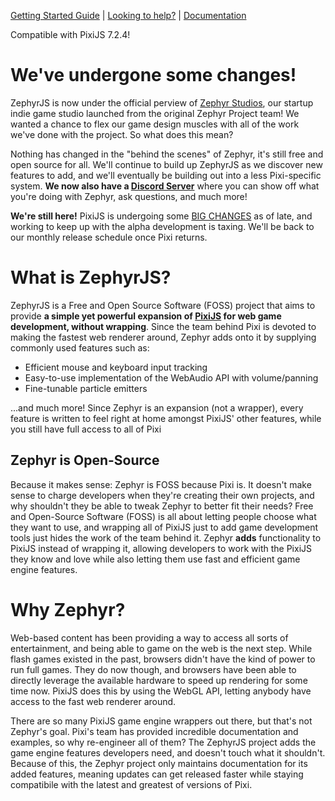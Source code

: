 <div class="github"> 
<p><a href="https://github.com/ZephyrJS-Project/ZephyrJS/blob/main/docs/STARTGUIDE.md">Getting Started Guide</a> | <a href="https://github.com/ZephyrJS-Project/ZephyrJS/blob/main/docs/CONTRIBUTE.md">Looking to help?</a> | <a href="https://github.com/ZephyrJS-Project/ZephyrJS/tree/main/docs/documentation">Documentation</a></p>
</div>

<p class="pixi">Compatible with PixiJS 7.2.4!</p>

<h1>We've undergone some changes!</h1>
<p>ZephyrJS is now under the official perview of <a href="https://zephyrstudios.pages.dev">Zephyr Studios</a>, our startup indie game studio launched from the original Zephyr Project team! We wanted a chance to flex our game design muscles with all of the work we've done with the project. So what does this mean?</p>
    
<p>Nothing has changed in the "behind the scenes" of Zephyr, it's still free and open source for all. We'll continue to build up ZephyrJS as we discover new features to add, and we'll eventually be building out into a less Pixi-specific system. <strong>We now also have a <a href="https://discord.gg/ncP4cdVztQ">Discord Server</a></strong> where you can show off what you're doing with Zephyr, ask questions, and much more!</p>

<p><strong>We're still here!</strong> PixiJS is undergoing some <a href="https://github.com/pixijs/pixijs/releases/tag/v8.0.0-alpha.0">BIG CHANGES</a> as of late, and working to keep up with the alpha development is taxing. We'll be back to our monthly release schedule once Pixi returns.</p>


<h1>What is ZephyrJS?</h1>

<p>ZephyrJS is a Free and Open Source Software (FOSS) project that aims to provide <strong>a simple yet powerful expansion of <a href="https://github.com/pixijs/pixijs">PixiJS</a> for web game development, without wrapping</strong>. Since the team behind Pixi is devoted to making the fastest web renderer around, Zephyr adds onto it by supplying commonly used features such as:</p>
<ul>
<li>Efficient mouse and keyboard input tracking</li>
<li>Easy-to-use implementation of the WebAudio API with volume/panning</li>
<li>Fine-tunable particle emitters</li>
</ul>
<p>...and much more! Since Zephyr is an expansion (not a wrapper), every feature is written to feel right at home amongst PixiJS' other features, while you still have full access to all of Pixi</p>

<h2>Zephyr is Open-Source</h2>

<p>Because it makes sense: Zephyr is FOSS because Pixi is. It doesn't make sense to charge developers when they're creating their own projects, and why shouldn't they be able to tweak Zephyr to better fit their needs? Free and Open-Source Software (FOSS) is all about letting people choose what they want to use, and wrapping all of PixiJS just to add game development tools just hides the work of the team behind it. Zephyr <strong>adds</strong> functionality to PixiJS instead of wrapping it, allowing developers to work with the PixiJS they know and love while also letting them use fast and efficient game engine features.</p>

<h1>Why Zephyr?</h1>

<p>Web-based content has been providing a way to access all sorts of entertainment, and being able to game on the web is the next step. While flash games existed in the past, browsers didn't have the kind of power to run full games. They do now though, and browsers have been able to directly leverage the available hardware to speed up rendering for some time now. PixiJS does this by using the WebGL API, letting anybody have access to the fast web renderer around.</p>

<p>There are so many PixiJS game engine wrappers out there, but that's not Zephyr's goal. Pixi's team has provided incredible documentation and examples, so why re-engineer all of them? The ZephyrJS project adds the game engine features developers need, and doesn't touch what it shouldn't. Because of this, the Zephyr project only maintains documentation for its added features, meaning updates can get released faster while staying compatibile with the latest and greatest of versions of Pixi.</p>
